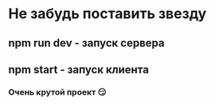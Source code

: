 # Не забудь поставить звезду

## npm run dev - запуск сервера

## npm start - запуск клиента

### Очень крутой проект  :smirk: